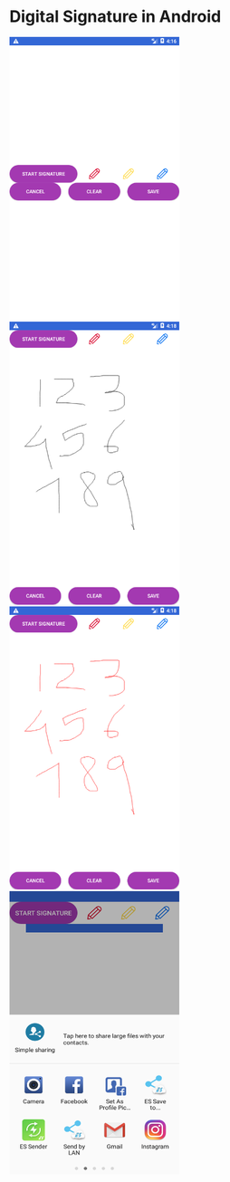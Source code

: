 # Digital Signature in Android
<a href="https://play.google.com/store/apps/details?id=com.recyclerviewstaggeredgridview">
<img src="https://github.com/mathikabi/easysignature/blob/master/Screenshot_1507718819.png" height="500" width="300">
<img src="https://github.com/mathikabi/easysignature/blob/master/Screenshot_1507718882.png" height="500" width="300">
<img src="https://github.com/mathikabi/easysignature/blob/master/Screenshot_1507718918.png" height="500" width="300"> 
<img src="https://github.com/mathikabi/easysignature/blob/master/Screenshot_20171011-173630.png" height="500" width="300">
</a>
